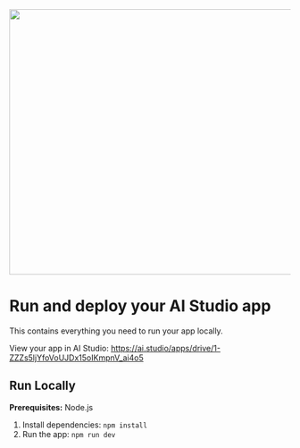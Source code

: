 <div align="center">
<img width="1200" height="475" alt="GHBanner" src="https://github.com/user-attachments/assets/0aa67016-6eaf-458a-adb2-6e31a0763ed6" />
</div>

# Run and deploy your AI Studio app

This contains everything you need to run your app locally.

View your app in AI Studio: https://ai.studio/apps/drive/1-ZZZs5ljYfoVoUJDx15oIKmpnV_ai4o5

## Run Locally

**Prerequisites:**  Node.js


1. Install dependencies:
   `npm install`
2. Run the app:
   `npm run dev`
